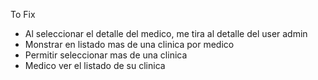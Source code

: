To Fix

- Al seleccionar el detalle del medico, me tira al detalle del user admin
- Monstrar en listado mas de una clinica por medico 
- Permitir seleccionar mas de una clinica
- Medico ver el listado de su clinica

